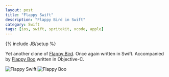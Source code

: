 ```yaml
---
layout: post
title: "Flappy Swift"
description: "Flappy Bird in Swift"
category: Swift
tags: [ios, swift, spritekit, xcode, apple]
---
```

{% include JB/setup %}

Yet another clone of [Flappy Bird](https://bitbucket.org/i4niac/flappy-swift). Once again written in Swift.
Accompanied by [Flappy Boo](https://bitbucket.org/i4niac/flappy-boo) written in Objective-C.

<!--more-->

![Flappy Swift](https://bitbucket.org/i4niac/flappy-swift/raw/master/Assets/FlappySwift.png)
![Flappy Boo](https://bitbucket.org/i4niac/flappy-boo/raw/master/Assets/FlappyBoo.png)
